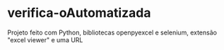 # verifica-oAutomatizada
Projeto feito com Python, bibliotecas openpyexcel e selenium, extensão "excel viewer" e uma URL
